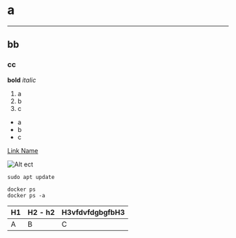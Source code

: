 # a
---
## bb
### cc

**bold** 
*italic*
1. a
2. b
3. c
   
* a
* b
* c

[Link Name](link)

![Alt ect](Image.jpg)

`
sudo apt update 
`

```
docker ps
docker ps -a
```

| H1  | H2 - h2 |  H3vfdvfdgbgfbH3 |
|-----|---------|------------------|
| A | B  |  C  |
